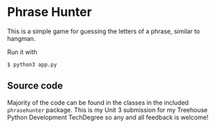 # Phrase Hunter

This is a simple game for guessing the letters of a phrase, similar to hangman.

Run it with

`$ python3 app.py`

## Source code

Majority of the code can be found in the classes in the included `phrasehunter`
package. This is my Unit 3 submission for my Treehouse Python Development TechDegree
so any and all feedback is welcome!
